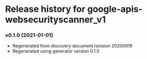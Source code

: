 # Release history for google-apis-websecurityscanner_v1

### v0.1.0 (2021-01-01)

* Regenerated from discovery document revision 20200919
* Regenerated using generator version 0.1.0

